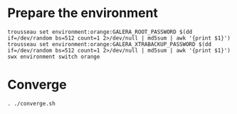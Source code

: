 
# Prepare the environment

    trousseau set environment:orange:GALERA_ROOT_PASSWORD $(dd if=/dev/random bs=512 count=1 2>/dev/null | md5sum | awk '{print $1}')
    trousseau set environment:orange:GALERA_XTRABACKUP_PASSWORD $(dd if=/dev/random bs=512 count=1 2>/dev/null | md5sum | awk '{print $1}')
    swx environment switch orange

# Converge

    . ./converge.sh

